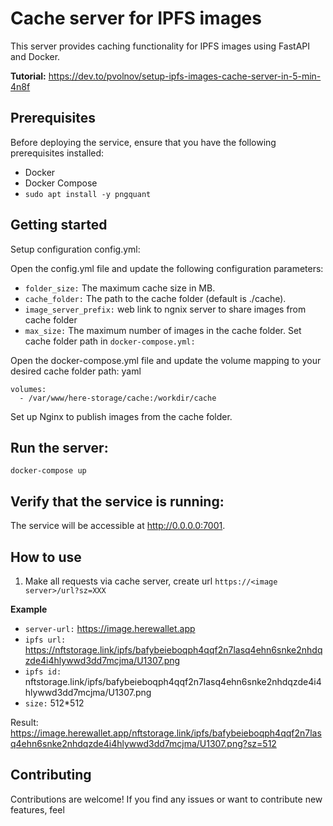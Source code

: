 # Cache server for IPFS images
This server provides caching functionality for IPFS images using FastAPI and Docker.

**Tutorial:** https://dev.to/pvolnov/setup-ipfs-images-cache-server-in-5-min-4n8f

## Prerequisites
Before deploying the service, ensure that you have the following prerequisites installed:

- Docker
- Docker Compose
- `sudo apt install -y pngquant`

## Getting started
Setup configuration config.yml:

Open the config.yml file and update the following configuration parameters:
- `folder_size:` The maximum cache size in MB.
- `cache_folder:` The path to the cache folder (default is ./cache).
- `image_server_prefix:` web link to ngnix server to share images from cache folder
- `max_size:` The maximum number of images in the cache folder.
Set cache folder path in `docker-compose.yml:`

Open the docker-compose.yml file and update the volume mapping to your desired cache folder path:
yaml

```
volumes:
  - /var/www/here-storage/cache:/workdir/cache
```
Set up Nginx to publish images from the cache folder.

## Run the server:

`docker-compose up`

##  Verify that the service is running:

The service will be accessible at http://0.0.0.0:7001.


##  How to use

1. Make all requests via cache server, create url `https://<image server>/url?sz=XXX`

**Example**
- `server-url:` https://image.herewallet.app
- `ipfs url:` https://nftstorage.link/ipfs/bafybeieboqph4qqf2n7lasq4ehn6snke2nhdqzde4i4hlywwd3dd7mcjma/U1307.png
- `ipfs id:` nftstorage.link/ipfs/bafybeieboqph4qqf2n7lasq4ehn6snke2nhdqzde4i4hlywwd3dd7mcjma/U1307.png
- `size:` 512*512

Result: https://image.herewallet.app/nftstorage.link/ipfs/bafybeieboqph4qqf2n7lasq4ehn6snke2nhdqzde4i4hlywwd3dd7mcjma/U1307.png?sz=512

## Contributing

Contributions are welcome! If you find any issues or want to contribute new features, feel